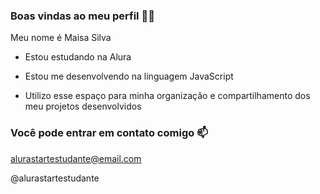 ### Boas vindas ao meu perfil 💙💙
Meu nome é Maisa Silva

- Estou estudando na Alura

- Estou me desenvolvendo na linguagem JavaScript

- Utilizo esse espaço para minha organização e compartilhamento dos meu projetos desenvolvidos

### Você pode entrar em contato comigo 📫

alurastartestudante@email.com

@alurastartestudante

